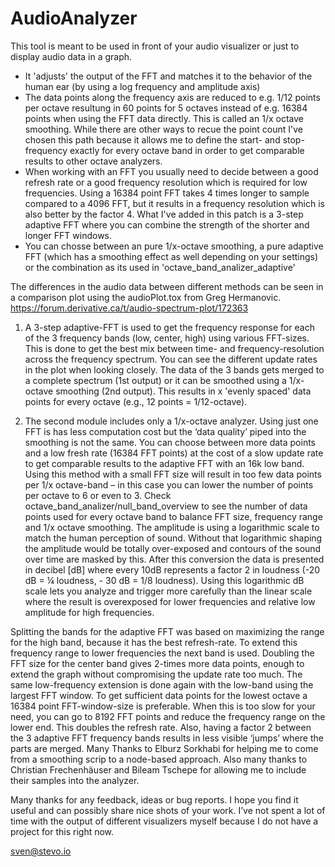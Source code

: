# AudioAnalyzer

This tool is meant to be used in front of your audio visualizer or just to display audio data in a graph. 
- It 'adjusts' the output of the FFT and matches it to the behavior of the human ear (by using a log frequency and amplitude axis)
- The data points along the frequency axis are reduced to e.g. 1/12 points per octave resultung in 60 points for 5 octaves instead of e.g. 16384 points when using the FFT data directly. This is called an 1/x octave smoothing. While there are other ways to recue the point count I've chosen this path because it allows me to define the start- and stop- frequency exactly for every octave band in order to get comparable results to other octave analyzers. 
- When working with an FFT you usually need to decide between a good refresh rate or a good frequency resolution which is required for low frequencies. Using a 16384 point FFT takes 4 times longer to sample compared to a 4096 FFT, but it results in a frequency resolution which is also better by the factor 4. What I've added in this patch is a 3-step adaptive FFT where you can combine the strength of the shorter and longer FFT windows.
- You can chosse between an pure 1/x-octave smoothing, a pure adaptive FFT (which has a smoothing effect as well depending on your settings) or the combination as its used in 'octave_band_analizer_adaptive'

The differences in the audio data between different methods can be seen in a comparison plot using the audioPlot.tox from Greg Hermanovic. https://forum.derivative.ca/t/audio-spectrum-plot/172363


1) A 3-step adaptive-FFT is used to get the frequency response for each of the 3 frequency bands (low, center, high) using various FFT-sizes. This is done to get the best mix between time- and frequency-resolution across the frequency spectrum. You can see the different update rates in the plot when looking closely. The data of the 3 bands gets merged to a complete spectrum (1st output) or it can be smoothed using a 1/x-octave smoothing (2nd output). This results in x 'evenly spaced' data points for every octave (e.g., 12 points = 1/12-octave).

2) The second module includes only a 1/x-octave analyzer. Using just one FFT is has less computation cost but the ‘data quality’ piped into the smoothing is not the same. You can choose between more data points and a low fresh rate (16384 FFT points) at the cost of a slow update rate to get comparable results to the adaptive FFT with an 16k low band. 
Using this method with a small FFT size will result in too few data points per 1/x octave-band – in this case you can lower the number of points per octave to 6 or even to 3.
Check octave_band_analizer/null_band_overview to see the number of data points used for every octave band to balance FFT size, frequency range and 1/x octave smoothing.
The amplitude is using a logarithmic scale to match the human perception of sound. Without that logarithmic shaping the amplitude would be totally over-exposed and contours of the sound over time are masked by this. After this conversion the data is presented in decibel [dB] where every 10dB represents a factor 2 in loudness (-20 dB = ¼ loudness, - 30 dB = 1/8 loudness). Using this logarithmic dB scale lets you analyze and trigger more carefully than the linear scale where the result is overexposed for lower frequencies and relative low amplitude for high frequencies.

Splitting the bands for the adaptive FFT was based on maximizing the range for the high band, because it has the best refresh-rate. To extend this frequency range to lower frequencies the next band is used. Doubling the FFT size for the center band gives 2-times more data points, enough to extend the graph without compromising the update rate too much. The same low-frequency extension is done again with the low-band using the largest FFT window. To get sufficient data points for the lowest octave a 16384 point FFT-window-size is preferable. When this is too slow for your need, you can go to 8192 FFT points and reduce the frequency range on the lower end. This doubles the refresh rate. Also, having a factor 2 between the 3 adaptive FFT frequency bands results in less visible ‘jumps’ where the parts are merged. 
Many Thanks to Elburz Sorkhabi for helping me to come from a smoothing scrip to a node-based approach. Also many thanks to Christian Frechenhäuser and Bileam Tschepe for allowing me to include their samples into the analyzer.

Many thanks for any feedback, ideas or bug reports. I hope you find it useful and can possibly share nice shots of your work. I’ve not spent a lot of time with the output of different visualizers myself because I do not have a project for this right now. 

sven@stevo.io
